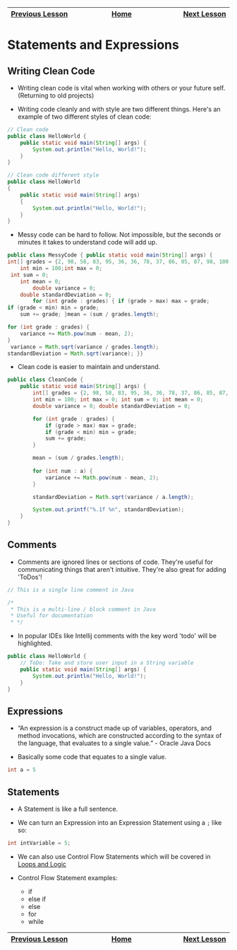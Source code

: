 | [Previous Lesson](https://github.com/Kevin-Lago/java-guide/tree/main/01-getting_started/02-datatypes_and_variables) <img width=1000/> | [Home](https://github.com/Kevin-Lago/java-guide) <img width=1000/> | [Next Lesson](https://github.com/Kevin-Lago/java-hackerrank-solutions/tree/main/01-getting_started/04-loops_and_logic)<img width=1000> |
|:------------------------------------------------------------------------------------------------------------------------------------------|:------------------------------------------------------------------:|-------------------------------------------------------------------------------------------------------------------------------------------:|

# Statements and Expressions

## Writing Clean Code

- Writing clean code is vital when working with others or your future self. (Returning to old projects)

- Writing code cleanly and with style are two different things. Here's an example of two different styles of clean code:

```java
// Clean code
public class HelloWorld {
	public static void main(String[] args) {
		System.out.println("Hello, World!");
	}
}
```

```java
// Clean code different style
public class HelloWorld 
{
	public static void main(String[] args) 
	{
		System.out.println("Hello, World!");
	}
}
```

- Messy code can be hard to follow. Not impossible, but the seconds or minutes it takes to understand code will add up.

```java
public class MessyCode { public static void main(String[] args) {
int[] grades = {2, 98, 58, 83, 95, 36, 36, 78, 37, 86, 85, 87, 98, 100, 38};
    int min = 100;int max = 0;
 int sum = 0;
    int mean = 0;
        double variance = 0;
    double standardDeviation = 0;
        for (int grade : grades) { if (grade > max) max = grade;
if (grade < min) min = grade;
    sum += grade; }mean = (sum / grades.length);

for (int grade : grades) {
    variance += Math.pow(num - mean, 2);
}
 variance = Math.sqrt(variance / grades.length);
standardDeviation = Math.sqrt(variance); }}
```

- Clean code is easier to maintain and understand.

```java
public class CleanCode {
    public static void main(String[] args) {
        int[] grades = {2, 98, 58, 83, 95, 36, 36, 78, 37, 86, 85, 87, 98, 100, 38};
        int min = 100; int max = 0; int sum = 0; int mean = 0;
        double variance = 0; double standardDeviation = 0;

        for (int grade : grades) {
            if (grade > max) max = grade;
            if (grade < min) min = grade;
            sum += grade;
        }

        mean = (sum / grades.length);
        
        for (int num : a) {
            variance += Math.pow(num - mean, 2);
        }

        standardDeviation = Math.sqrt(variance / a.length);

        System.out.printf("%.1f %n", standardDeviation);
    }
}
```

## Comments

- Comments are ignored lines or sections of code. They're useful for communicating things that aren't intuitive. They're also great for adding 'ToDos'!

```java
// This is a single line comment in Java
```

```java
/*
 * This is a multi-line / block comment in Java
 * Useful for documentation
 * */
```

- In popular IDEs like Intellij comments with the key word 'todo' will be highlighted.

```java
public class HelloWorld {
	// ToDo: Take and store user input in a String variable
	public static void main(String[] args) {
		System.out.println("Hello, World!");
	}
}
```

## Expressions

- “An expression is a construct made up of variables, operators, and method invocations, which are constructed according to the syntax of the language, that evaluates to a single value.” - Oracle Java Docs

- Basically some code that equates to a single value.

```java
int a = 5
```

## Statements

- A Statement is like a full sentence.

- We can turn an Expression into an Expression Statement using a ```;``` like so:

```java
int intVariable = 5;
```

- We can also use Control Flow Statements which will be covered in [Loops and Logic]()

- Control Flow Statement examples:
	- if
	- else if
	- else
	- for
	- while

| <img width=1000/> [Previous Lesson](https://github.com/Kevin-Lago/java-guide/tree/main/01-getting_started/02-datatypes_and_variables) | <img width=1000/> [Home](https://github.com/Kevin-Lago/java-guide) | <img width=1000> [Next Lesson](https://github.com/Kevin-Lago/java-hackerrank-solutions/tree/main/01-getting_started/04-loops_and_logic) |
|:------------------------------------------------------------------------------------------------------------------------------------------|:------------------------------------------------------------------:|--------------------------------------------------------------------------------------------------------------------------------------------:|
